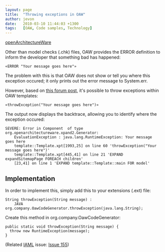 ```yaml
---
layout: page
title:  "Throwing exceptions in OAW"
author: jevon
date:   2010-03-10 11:44:03 +1300
tags:   [OAW, Code samples, Technology]
---
```


[openArchitectureWare](openarchitectureware.md)

Other than model checks (.chk) files, OAW provides the ERROR definition to inform the developer that something bad has happened:

`«ERROR "Your message goes here"»`

The problem with this is that OAW does not show or tell you where this exception occured; it only prints out the error message to System.err.

However, based on <a href="http://www.openarchitectureware.org/forum/viewtopic.php?showtopic=5540">this forum post</a>, it's possible to throw exceptions within OAW templates:

`«throwException("Your message goes here")»`

The output now displays the backtrace, allowing you to identify where the exception occured:

```
SEVERE: Error in Component  of type org.openarchitectureware.xpand2.Generator: 
	EvaluationException : java.lang.RuntimeException: Your message goes here
	template::Template.xpt[1993,25] on line 60 'throwException("Your message goes here")'               
	template::Template.xpt[445,41] on line 21 'EXPAND expandSitemapPage FOREACH children'
	[23,41] on line 1 'EXPAND template::Template::main FOR model'
```

## Implementation
In order to implement this, simply add this to your extensions (.ext) file:

```
String throwException(String message) :
	JAVA org.company.OawCodeGenerator.throwException(java.lang.String);
```

Create this method in org.company.OawCodeGenerator:

```
public static void throwException(String message) {
  throw new RuntimeException(message);
}
```

(Related [IAML](iaml.md) issue: <a href="http://code.google.com/p/iaml/issues/detail?id=155">Issue 155</a>)
